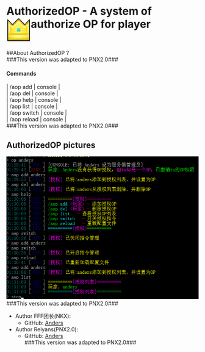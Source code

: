 <h1>AuthorizedOP - A system of authorize OP for player  <img src="https://raw.githubusercontent.com/Anders233/AuthorizedOP/master/op.png" height="64" width="64" align="left"></img></h1>
<br>

##About AuthorizedOP ?<br>
###This version was adapted to PNX2.0###<br>
#### Commands<br>
| /aop add <player> | console |<br>
| /aop del <player> | console |<br>
| /aop help | console |<br>
| /aop list | console |<br>
| /aop switch | console |<br>
| /aop reload | console |<br>
###This version was adapted to PNX2.0###<br>
## AuthorizedOP pictures<br>
![image](https://github.com/Anders233/AuthorizedOP/blob/master/使用截图.png)<br>
###This version was adapted to PNX2.0###<br>
- Author FFF团长(NKX):<br>
  - GitHub: [Anders](https://github.com/Anders233)<br>
- Author Reiyans(PNX2.0):<br>
  - GitHub: [Anders](https://github.com/ReiyansCN)<br>
###This version was adapted to PNX2.0###<br>
